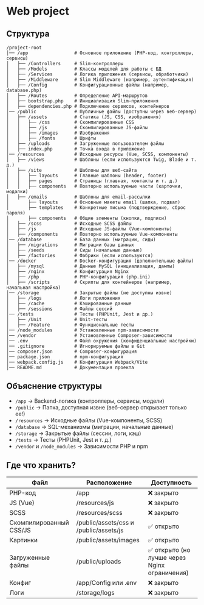 # Web project

## Структура
```
/project-root
│── /app                 # Основное приложение (PHP-код, контроллеры, сервисы)
│   ├── /Controllers     # Slim-контроллеры
│   ├── /Models          # Классы моделей для работы с БД
│   ├── /Services        # Логика приложения (сервисы, обработчики)
│   ├── /Middleware      # Slim Middleware (например, аутентификация)
│   ├── /Config          # Конфигурационные файлы (например, database.php)
│   ├── /Routes          # Определение API-маршрутов
│   ├── bootstrap.php    # Инициализация Slim-приложения
│   ├── dependencies.php # Подключение сервисов, контейнеров
│── /public              # Публичные файлы (доступны через веб-сервер)
│   ├── /assets          # Статика (JS, CSS, изображения)
│   │   ├── /css         # Скомпилированные CSS
│   │   ├── /js          # Скомпилированные JS-файлы
│   │   ├── /images      # Изображения
│   │   ├── /fonts       # Шрифты
│   ├── /uploads         # Загруженные пользователем файлы
│   ├── index.php        # Точка входа в приложение
│── /resources           # Исходные ресурсы (Vue, SCSS, компоненты)
│   ├── /views           # Шаблоны (если используются Twig, Blade и т. д.)
│   ├── /site            # Шаблоны для веб-сайта
│   │   ├── layouts      # Главные шаблоны (header, footer)
│   │   ├── pages        # Страницы (главная, контакты и т. д.)
│   │   ├── components   # Повторно используемые части (карточки, модалки)
│   ├── /emails          # Шаблоны для email-рассылки
│       ├── layouts      # Основные макеты email (шапка, подвал)
│       ├── templates    # Конкретные письма (подтверждение, сброс пароля)
│       ├── components   # Общие элементы (кнопки, подписи)
│   ├── /scss            # Исходные SCSS файлы
│   ├── /js              # Исходные JS-файлы (Vue-компоненты)
│   ├── /components      # Повторно используемые Vue-компоненты
│── /database            # База данных (миграции, сиды)
│   ├── /migrations      # Миграции базы данных
│   ├── /seeds           # Сиды (начальные данные)
│   ├── /factories       # Фабрики (если используются)
│── /docker              # Docker-конфигурация (дополнительные файлы)
│   ├── /mysql           # Данные MySQL (инициализация, дампы)
│   ├── /nginx           # Конфигурация Nginx
│   ├── /php             # PHP-конфигурация (php.ini)
│   ├── /scripts         # Скрипты для контейнеров (например, начальная настройка)
│── /storage             # Закрытые файлы (не доступны извне)
│   ├── /logs            # Логи приложения
│   ├── /cache           # Кэшированные данные
│   ├── /sessions        # Файлы сессий
│── /tests               # Тесты (PHPUnit, Jest и др.)
│   ├── /Unit            # Unit-тесты
│   ├── /Feature         # Функциональные тесты
│── /node_modules        # Установленные npm-зависимости
│── /vendor              # Установленные Composer-зависимости
│── .env                 # Файл окружения (конфиденциальные настройки)
│── .gitignore           # Игнорируемые файлы в Git
│── composer.json        # Composer-конфигурация
│── package.json         # npm-конфигурация
│── webpack.config.js    # Конфигурация Webpack/Vite
│── README.md            # Документация проекта
```

## Объяснение структуры
 - `/app` → Backend-логика (контроллеры, сервисы, модели)
 - `/public` → Папка, доступная извне (веб-сервер открывает только ее!)
 - `/resources` → Исходные файлы (Vue-компоненты, SCSS)
 - `/database` → SQL-механизмы (миграции, начальные данные)
 - `/storage` → Закрытые файлы (сессии, логи, кэш)
 - `/tests` → Тесты (PHPUnit, Jest и т. д.)
 - `/vendor` и `/node_modules` → Зависимости PHP и npm

## Где что хранить?
| Файл                     | Расположение                                      | Доступность                                      |
|--------------------------|---------------------------------------------------|--------------------------------------------------|
| PHP-код                  | /app                                              | ❌ закрыто                                       |
| JS (Vue)                 | /resources/js                                     | ❌ закрыто                                       |
| SCSS                     | /resources/scss                                   | ❌ закрыто                                       |
| Скомпилированный CSS/JS  | /public/assets/css и /public/assets/js            | ✅ открыто                                       |
| Картинки                 | /public/assets/images                             | ✅ открыто                                       |
| Загруженные файлы        | /public/uploads                                   | ✅ открыто (но лучше через Nginx ограничения)    |
| Конфиг                   | /app/Config или .env                              | ❌ закрыто                                       |
| Логи                     | /storage/logs                                     | ❌ закрыто                                       |
